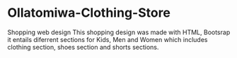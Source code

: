 # Ollatomiwa-Clothing-Store
Shopping web design
This shopping design was made with HTML, Bootsrap
it entails diferrent sections for Kids, Men and Women
which includes clothing section, shoes section and shorts sections.
